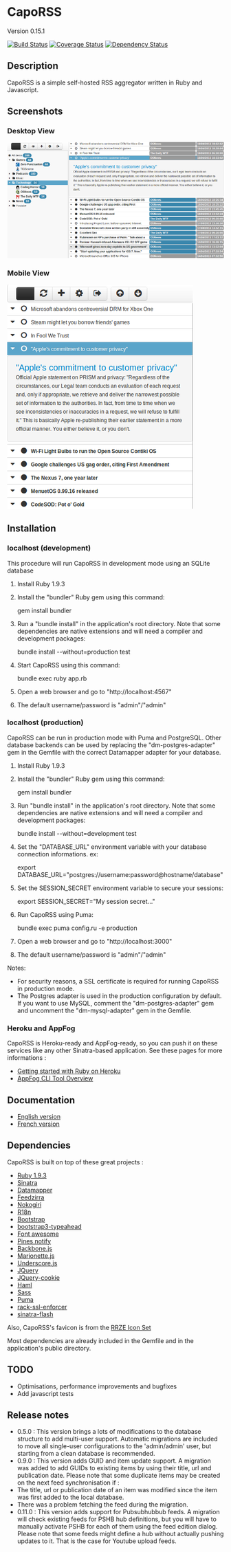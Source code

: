 # CapoRSS 

Version 0.15.1

[![Build Status](https://travis-ci.org/fcapovilla/caporss.png?branch=master)](https://travis-ci.org/fcapovilla/caporss)
[![Coverage Status](https://coveralls.io/repos/fcapovilla/caporss/badge.png?branch=master)](https://coveralls.io/r/fcapovilla/caporss?branch=master)
[![Dependency Status](https://gemnasium.com/fcapovilla/caporss.png)](https://gemnasium.com/fcapovilla/caporss)

## Description

CapoRSS is a simple self-hosted RSS aggregator written in Ruby and Javascript.

## Screenshots

### Desktop View
![](doc/screenshots/screenshot.png)

### Mobile View
![](doc/screenshots/mobile.png)

## Installation

### localhost (development)

This procedure will run CapoRSS in development mode using an SQLite database

1. Install Ruby 1.9.3
2. Install the "bundler" Ruby gem using this command:

    gem install bundler

3. Run a "bundle install" in the application's root directory. Note that some dependencies are native extensions and will need a compiler and development packages:

    bundle install --without=production test

4. Start CapoRSS using this command:

    bundle exec ruby app.rb

5. Open a web browser and go to "http://localhost:4567"
6. The default username/password is "admin"/"admin"

### localhost (production)

CapoRSS can be run in production mode with Puma and PostgreSQL. Other database backends can be used by replacing the "dm-postgres-adapter" gem in the Gemfile with the correct Datamapper adapter for your database.

1. Install Ruby 1.9.3
2. Install the "bundler" Ruby gem using this command:

    gem install bundler

3. Run "bundle install" in the application's root directory. Note that some dependencies are native extensions and will need a compiler and development packages:

    bundle install --without=development test

4. Set the "DATABASE\_URL" environment variable with your database connection informations. ex:

    export DATABASE\_URL="postgres://username:password@hostname/database"

5. Set the SESSION\_SECRET environment variable to secure your sessions:

	export SESSION\_SECRET="My session secret..."

6. Run CapoRSS using Puma:

	bundle exec puma config.ru -e production

7. Open a web browser and go to "http://localhost:3000"
8. The default username/password is "admin"/"admin"

Notes:
* For security reasons, a SSL certificate is required for running CapoRSS in production mode.
* The Postgres adapter is used in the production configuration by default. If you want to use MySQL, comment the "dm-postgres-adapter" gem and uncomment the "dm-mysql-adapter" gem in the Gemfile.

### Heroku and AppFog

CapoRSS is Heroku-ready and AppFog-ready, so you can push it on these services like any other Sinatra-based application.
See these pages for more informations :
* [Getting started with Ruby on Heroku](https://devcenter.heroku.com/articles/ruby)
* [AppFog CLI Tool Overview](https://docs.appfog.com/getting-started/af-cli)

## Documentation

* [English version](doc/en.textile)
* [French version](doc/fr.textile)

## Dependencies

CapoRSS is built on top of these great projects :

* [Ruby 1.9.3](http://www.ruby-lang.org/)
* [Sinatra](http://www.sinatrarb.com/)
* [Datamapper](http://datamapper.org/)
* [Feedzirra](https://github.com/pauldix/feedzirra)
* [Nokogiri](http://nokogiri.org/)
* [R18n](https://github.com/ai/r18n)
* [Bootstrap](http://twitter.github.com/bootstrap/)
* [bootstrap3-typeahead](https://github.com/bassjobsen/Bootstrap-3-Typeahead)
* [Font awesome](http://fortawesome.github.com/Font-Awesome/)
* [Pines notify](http://pinesframework.org/pnotify/)
* [Backbone.js](http://backbonejs.org/)
* [Marionette.js](http://marionettejs.com/)
* [Underscore.js](http://underscorejs.org/)
* [JQuery](http://jquery.com/)
* [JQuery-cookie](https://github.com/carhartl/jquery-cookie)
* [Haml](http://haml.info/)
* [Sass](http://sass-lang.com/)
* [Puma](http://puma.io/)
* [rack-ssl-enforcer](https://github.com/tobmatth/rack-ssl-enforcer)
* [sinatra-flash](https://github.com/SFEley/sinatra-flash)

Also, CapoRSS's favicon is from the [RRZE Icon Set](http://rrze-icon-set.berlios.de/)

Most dependencies are already included in the Gemfile and in the application's public directory.

## TODO

* Optimisations, performance improvements and bugfixes
* Add javascript tests

## Release notes
* 0.5.0 : This version brings a lots of modifications to the database structure to add multi-user support. Automatic migrations are included to move all single-user configurations to the 'admin/admin' user, but starting from a clean database is recommended.
* 0.9.0 : This version adds GUID and item update support. A migration was added to add GUIDs to existing items by using their title, url and publication date. Please note that some duplicate items may be created on the next feed synchronisation if :
 * The title, url or publication date of an item was modified since the item was first added to the local database.
 * There was a problem fetching the feed during the migration.
* 0.11.0 : This version adds support for Pubsubhubbub feeds. A migration will check existing feeds for PSHB hub definitions, but you will have to manually activate PSHB for each of them using the feed edition dialog. Please note that some feeds might define a hub without actually pushing updates to it. That is the case for Youtube upload feeds.

